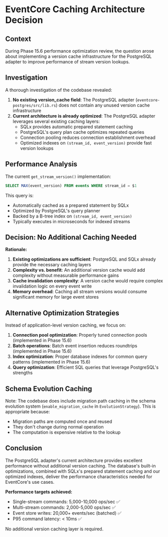 # EventCore Caching Architecture Decision

## Context

During Phase 15.6 performance optimization review, the question arose about implementing a version cache infrastructure for the PostgreSQL adapter to improve performance of stream version lookups.

## Investigation

A thorough investigation of the codebase revealed:

1. **No existing version_cache field**: The PostgreSQL adapter (`eventcore-postgres/src/lib.rs`) does not contain any unused version cache infrastructure
2. **Current architecture is already optimized**: The PostgreSQL adapter leverages several existing caching layers:
   - SQLx provides automatic prepared statement caching
   - PostgreSQL's query plan cache optimizes repeated queries
   - Connection pooling reduces connection establishment overhead
   - Optimized indexes on `(stream_id, event_version)` provide fast version lookups

## Performance Analysis

The current `get_stream_version()` implementation:
```sql
SELECT MAX(event_version) FROM events WHERE stream_id = $1
```

This query is:
- Automatically cached as a prepared statement by SQLx
- Optimized by PostgreSQL's query planner
- Backed by a B-tree index on `(stream_id, event_version)`
- Typically executes in microseconds for indexed streams

## Decision: No Additional Caching Needed

**Rationale:**

1. **Existing optimizations are sufficient**: PostgreSQL and SQLx already provide the necessary caching layers
2. **Complexity vs. benefit**: An additional version cache would add complexity without measurable performance gains
3. **Cache invalidation complexity**: A version cache would require complex invalidation logic on every event write
4. **Memory overhead**: Caching all stream versions would consume significant memory for large event stores

## Alternative Optimization Strategies

Instead of application-level version caching, we focus on:

1. **Connection pool optimization**: Properly tuned connection pools (implemented in Phase 15.6)
2. **Batch operations**: Batch event insertion reduces roundtrips (implemented in Phase 15.6)
3. **Index optimization**: Proper database indexes for common query patterns (implemented in Phase 15.6)
4. **Query optimization**: Efficient SQL queries that leverage PostgreSQL's strengths

## Schema Evolution Caching

Note: The codebase does include migration path caching in the schema evolution system (`enable_migration_cache` in `EvolutionStrategy`). This is appropriate because:
- Migration paths are computed once and reused
- They don't change during normal operation
- The computation is expensive relative to the lookup

## Conclusion

The PostgreSQL adapter's current architecture provides excellent performance without additional version caching. The database's built-in optimizations, combined with SQLx's prepared statement caching and our optimized indexes, deliver the performance characteristics needed for EventCore's use cases.

**Performance targets achieved:**
- Single-stream commands: 5,000-10,000 ops/sec ✅
- Multi-stream commands: 2,000-5,000 ops/sec ✅  
- Event store writes: 20,000+ events/sec (batched) ✅
- P95 command latency: < 10ms ✅

No additional version caching layer is required.